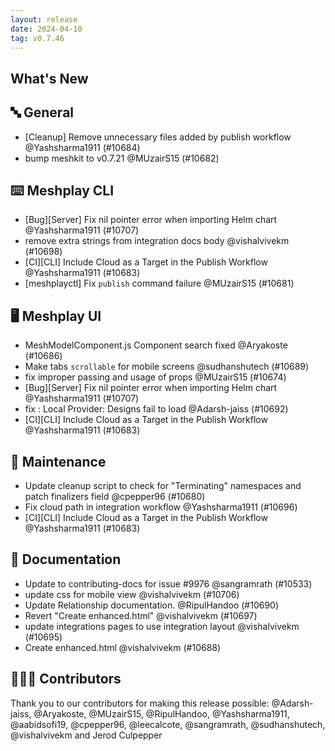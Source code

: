 ```yaml
---
layout: release
date: 2024-04-10
tag: v0.7.46
---
```


## What's New
## 🔤 General
- [Cleanup] Remove unnecessary files added by publish workflow @Yashsharma1911 (#10684)
- bump meshkit to v0.7.21 @MUzairS15 (#10682)

## ⌨️ Meshplay CLI

-  [Bug][Server] Fix nil pointer error when importing Helm chart @Yashsharma1911 (#10707)
- remove extra strings from integration docs body @vishalvivekm (#10698)
- [CI][CLI] Include Cloud as a Target in the Publish Workflow @Yashsharma1911 (#10683)
- [meshplayctl] Fix `publish` command failure @MUzairS15 (#10681)

## 🖥 Meshplay UI

- MeshModelComponent.js Component search fixed  @Aryakoste (#10686)
- Make tabs `scrollable` for mobile screens @sudhanshutech (#10689)
- fix improper passing and usage of props @MUzairS15 (#10674)
-  [Bug][Server] Fix nil pointer error when importing Helm chart @Yashsharma1911 (#10707)
- fix : Local Provider: Designs fail to load @Adarsh-jaiss (#10692)
- [CI][CLI] Include Cloud as a Target in the Publish Workflow @Yashsharma1911 (#10683)

## 🧰 Maintenance

- Update cleanup script to check for "Terminating" namespaces and patch finalizers field @cpepper96 (#10680)
- Fix cloud path in integration workflow @Yashsharma1911 (#10696)
- [CI][CLI] Include Cloud as a Target in the Publish Workflow @Yashsharma1911 (#10683)

## 📖 Documentation

- Update to contributing-docs for issue #9976 @sangramrath (#10533)
- update css for mobile view @vishalvivekm (#10706)
- Update Relationship documentation. @RipulHandoo (#10690)
- Revert "Create enhanced.html" @vishalvivekm (#10697)
- update integrations pages to use integration layout @vishalvivekm (#10695)
- Create enhanced.html @vishalvivekm (#10688)

## 👨🏽‍💻 Contributors

Thank you to our contributors for making this release possible:
@Adarsh-jaiss, @Aryakoste, @MUzairS15, @RipulHandoo, @Yashsharma1911, @aabidsofi19, @cpepper96, @leecalcote, @sangramrath, @sudhanshutech, @vishalvivekm and Jerod Culpepper

